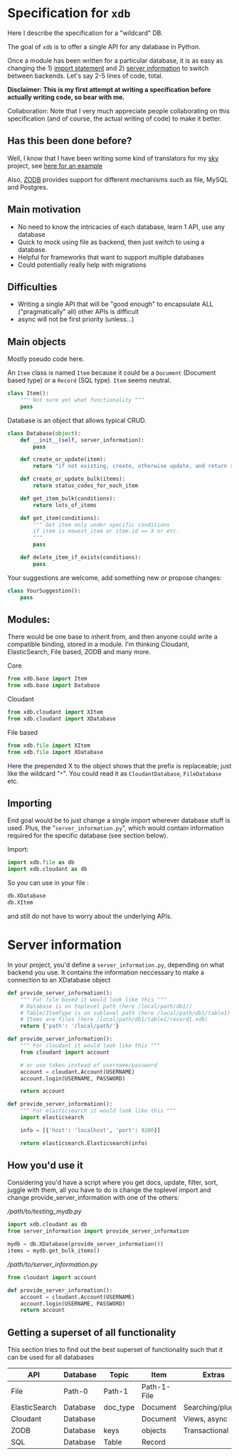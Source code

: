 # Specification for `xdb`

Here I describe the specification for a "wildcard" DB.

The goal of `xdb` is to offer a single API for any database in Python.

Once a module has been written for a particular database, it is as easy as changing the 1) [import statement](#importing) and 2) [server information](#server-information) to switch between backends. Let's say 2-5 lines of code, total.

**Disclaimer: This is my first attempt at writing a specification before actually writing code, so bear with me.**

Collaboration: Note that I very much appreciate people collaborating on this specification (and of course, the actual writing of code) to make it better.

## Has this been done before?

Well, I know that I have been writing some kind of translators for my [sky](https://github.com/kootenpv/sky) project, see [here for an example](https://github.com/kootenpv/sky/blob/master/sky/crawler_services.py)

Also, [ZODB](http://www.zodb.org/en/latest/) provides support for different mechanisms such as file, MySQL and Postgres.

## Main motivation

- No need to know the intricacies of each database, learn 1 API, use any database
- Quick to mock using file as backend, then just switch to using a database.
- Helpful for frameworks that want to support multiple databases
- Could potentially really help with migrations

## Difficulties

- Writing a single API that will be "good enough" to encapsulate ALL ("pragmatically" all) other APIs is difficult
- async will not be first priority (unless...)

## Main objects

Mostly pseudo code here.

An `Item` class is named `Item` because it could be a `Document` (Document based type) or a `Record` (SQL type). `Item` seems neutral.

```python
class Item():
    """ Not sure yet what functionality """
    pass
```

Database is an object that allows typical CRUD.

```python
class Database(object):
    def __init__(self, server_information):
        pass

    def create_or_update(item):
        return "if not existing, create, otherwise update, and return status code"

    def create_or_update_bulk(items):
        return status_codes_for_each_item

    def get_item_bulk(conditions):
        return lots_of_items

    def get_item(conditions):
        """ Get item only under specific conditions
        if item is newest_item or item.id == X or etc.
        """
        pass

    def delete_item_if_exists(conditions):
        pass
```

Your suggestions are welcome, add something new or propose changes:

```python
class YourSuggestion():
    pass
```

## Modules:

There would be one base to inherit from, and then anyone could write a compatible binding, stored in a module. I'm thinking Cloudant, ElasticSearch, File based, ZODB and many more.

Core

```python
from xdb.base import Item
from xdb.base import Database
```

Cloudant

```python
from xdb.cloudant import XItem
from xdb.cloudant import XDatabase
```

File based

```python
from xdb.file import XItem
from xdb.file import XDatabase
```

Here the prepended X to the object shows that the prefix is replaceable; just like the wildcard "`*`". You could read it as `CloudantDatabase`, `FileDatabase` etc.

## Importing

End goal would be to just change a single import wherever database stuff is used.
Plus, the "`server_information.py`", which would contain information required for the specific database (see section below).

Import:

```python
import xdb.file as db
import xdb.cloudant as db
```

So you can use in your file :

```python
db.XDatabase
db.XItem
```

and still do not have to worry about the underlying APIs.

# Server information

In your project, you'd define a `server_information.py`, depending on what backend you use. It contains the information neccessary to make a connection to an XDatabase object

```python
def provide_server_information():
    """ For file based it would look like this """
    # Database is on toplevel path (here /local/path/db1/)
    # Table/ItemType is on sublevel path (here /local/path/db1/table1)
    # Items are files (here /local/path/db1/table1/record1.xdb)
    return {'path': '/local/path/'}

def provide_server_information():
    """ For cloudant it would look like this """
    from cloudant import account

    # or use token instead of username/password
    account = cloudant.Account(USERNAME)
    account.login(USERNAME, PASSWORD)

    return account

def provide_server_information():
    """ For elasticsearch it would look like this """
    import elasticsearch

    info = [{'host': 'localhost', 'port': 9200}]

    return elasticsearch.Elasticsearch(info)
```

## How you'd use it

Considering you'd have a script where you get docs, update, filter, sort, juggle with them, all you have to do is change the toplevel import and change provide_server_information with one of the others:

*/path/to/testing_mydb.py*

```python
import xdb.cloudant as db
from server_information import provide_server_information

mydb = db.XDatabase(provide_server_information())
items = mydb.get_bulk_items()
```

*/path/to/server_information.py*

```python
from cloudant import account

def provide_server_information():
    account = cloudant.Account(USERNAME)
    account.login(USERNAME, PASSWORD)
    return account
```

## Getting a superset of all functionality

This section tries to find out the best superset of functionality such that it can be used for all databases

|API            |Database|Topic|Item|Extras|
|---|---|---|---|---|
|File            |Path-0    |Path-1|Path-1-File||
|ElasticSearch   |Database    |doc_type|Document|Searching/plugins|
|Cloudant        |Database    ||Document|Views, async|
|ZODB            |Database|keys|objects|Transactional|
|SQL|Database|Table|Record|
